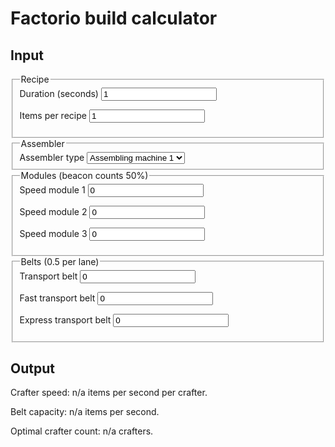 <!DOCTYPE html>
<html>
	<head>
		<title>Factorio build calculator</title>
	</head>
	<body>
		<h1>Factorio build calculator</h1>
		<form>
			<h2>Input</h2>
			<fieldset>
				<legend>Recipe</legend>
				<label for="duration">Duration (seconds)</label>
				<input type="number" value="1" id="duration" />
				<p>
				<label for="items">Items per recipe</label>
				<input type="number" value="1" id="items" />
			</fieldset>
			<fieldset>
				<legend>Assembler</legend>
				<label for="assembler">Assembler type</label>
				<select id="assembler">
					<option>Assembling machine 1</option>
					<option>Assembling machine 2</option>
					<option>Assembling machine 3</option>
					<option>Stone furnace</option>
					<option>Steel furnace</option>
					<option>Electric furnace</option>
				</select>
			</fieldset>
			<fieldset>
				<legend>Modules (beacon counts 50%)</legend>
				<label for="speed-1">Speed module 1</label>
				<input type="number" value="0" step="0.5" id="speed-1" />
				<p>
				<label for="speed-2">Speed module 2</label>
				<input type="number" value="0" step="0.5" id="speed-2" />
				<p>
				<label for="speed-3">Speed module 3</label>
				<input type="number" value="0" step="0.5" id="speed-3" />
			</fieldset>
			<fieldset>
				<legend>Belts (0.5 per lane)</legend>
				<label for="belt-1">Transport belt</label>
				<input type="number" value="0" step="0.5" id="belt-1" />
				<p>
				<label for="belt-2">Fast transport belt</label>
				<input type="number" value="0" step="0.5" id="belt-2" />
				<p>
				<label for="belt-3">Express transport belt</label>
				<input type="number" value="0" step="0.5" id="belt-3" />
			</fieldset>
		</form>
		<div>
			<h2>Output</h2>
			<p>Crafter speed: <span id="output-speed">n/a</span> items per second per crafter.</p>
			<p>Belt capacity: <span id="output-capacity">n/a</span> items per second.</p>
			<p>Optimal crafter count: <span id="output-optimal">n/a</span> crafters.</p>
		</div>
		<script src="factorio.js"></script>
	</body>
</html>